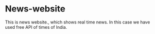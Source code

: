 # News-website
This is news website., which shows real time news. In this case we have used free API of times of India.
